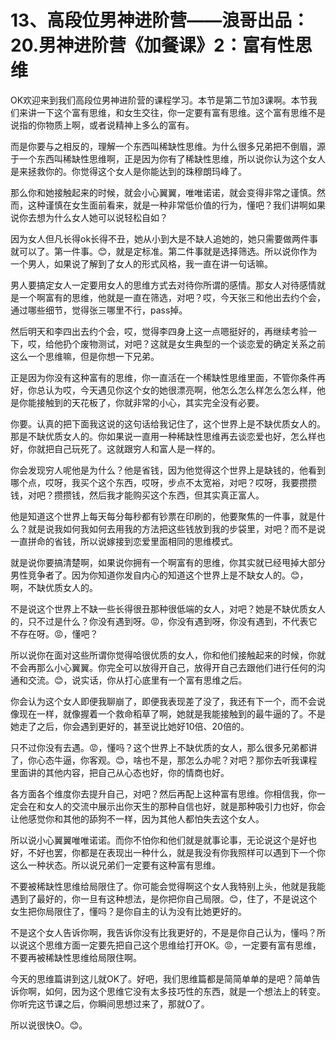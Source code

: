 # 13、高段位男神进阶营——浪哥出品：20.男神进阶营《加餐课》2：富有性思维

OK欢迎来到我们高段位男神进阶营的课程学习。本节是第二节加3课啊。本节我们来讲一下这个富有思维，和女生交往，你一定要有富有思维。这个富有思维不是说指的你物质上啊，或者说精神上多么的富有。

而是你要与之相反的，理解一个东西叫稀缺性思维。为什么很多兄弟把不倒眉，源于一个东西叫稀缺性思维啊，正是因为你有了稀缺性思维，所以说你认为这个女人是来拯救你的。你觉得这个女人是你能达到的珠穆朗玛峰了。

那么你和她接触起来的时候，就会小心翼翼，唯唯诺诺，就会变得非常之谨慎。然而，这种谨慎在女生面前看来，就是一种非常低价值的行为，懂吧？我们讲啊如果说你去想为什么女人她可以说轻松自如？

因为女人但凡长得ok长得不丑，她从小到大是不缺人追她的，她只需要做两件事就可以了。第一件事。😊，就是定标准。第二件事就是选择筛选。所以说你作为一个男人，如果说了解到了女人的形式风格，我一直在讲一句话嘛。

男人要搞定女人一定要用女人的思维方式去对待你所谓的感情。那女人对待感情就是一个啊富有的思维，他就是一直在筛选，对吧？哎，今天张三和他出去约个会，通过哪些细节，觉得张三哪里不行，pass掉。

然后明天和李四出去约个会，哎，觉得李四身上这一点嗯挺好的，再继续考验一下，哎，给他扔个废物测试，对吧？这就是女生典型的一个谈恋爱的确定关系之前这么一个思维嘛，但是你想一下兄弟。

正是因为你没有这种富有的思维，你一直活在一个稀缺性思维里面，不管你条件再好，你总认为哎，今天遇见你这个女的她很漂亮啊，他怎么怎么样怎么怎么样，他是你能接触到的天花板了，你就非常的小心，其实完全没有必要。

你要。认真的把下面我这说的这句话给我记住了，这个世界上是不缺优质女人的。那是不缺优质女人的。你如果说一直用一种稀缺性思维再去谈恋爱也好，怎么样也好，你就把自己玩死了。这就跟穷人和富人是一样的。

你会发现穷人呢他是为什么？他是省钱，因为他觉得这个世界上是缺钱的，他看到哪个点，哎呀，我买个这个东西，哎呀，步点不太宽裕，对吧？哎呀，我要攒攒钱，对吧？攒攒钱，然后我才能购买这个东西，但其实真正富人。

他是知道这个世界上每天每分每秒都有钞票在印刷的，他要聚焦的一件事，就是什么？就是说我如何我如何去用我的方法把这些钱放到我的步袋里，对吧？而不是说一直拼命的省钱，所以说嫁接到恋爱里面相同的思维模式。

就是说你要搞清楚啊，如果说你拥有一个啊富有的思维，你其实就已经甩掉大部分男性竞争者了。因为你知道你发自内心的知道这个世界上是不缺女人的。😊，啊，不缺优质女人的。

不是说这个世界上不缺一些长得很丑那种很低端的女人，对吧？她是不缺优质女人的，只不过是什么？你没有遇到呀。😡，你没有遇到呀，你没有遇到，不代表它不存在呀。😡，懂吧？

所以说你在面对这些所谓你觉得哈很优质的女人，你和他们接触起来的时候，你就不会再那么小心翼翼。你完全可以放得开自己，放得开自己去跟他们进行任何的沟通和交流。😊，说实话，你从打心底里有一个富有思维之后。

你会认为这个女人即便我聊崩了，即便我表现差了没了，我还有下一个，而不会说像现在一样，就像握着一个救命稻草了啊，她就是我能接触到的最牛逼的了。不是她走了之后，你会遇到更好的，甚至说比她好10倍、20倍的。

只不过你没有去遇。😡，懂吗？这个世界上不缺优质的女人，那么很多兄弟都讲了，你心态牛逼，你客观。😊，啥也不是，那怎么办呢？对吧？那你去听我课程里面讲的其他内容，把自己从心态也好，你的情商也好。

各方面各个维度你去提升自己，对吧？然后再配上这种富有思维。你相信我，你一定会在和女人的交流中展示出你天生的那种自信也好，就是那种吸引力也好，你会让他感觉你和其他的舔狗不一样，因为其他人都怕失去这个女人。

所以说小心翼翼唯唯诺诺。而你不怕你和他们就是就事论事，无论说这个是好也好，不好也罢，你都是在表现出一种什么，就是我没有你我照样可以遇到下一个你这么一种状态。所以说兄弟们一定要有这种富有思维。

不要被稀缺性思维给局限住了。你可能会觉得啊这个女人我特别上头，他就是我能遇到了最好的，你一旦有这种想法，是你把你自己局限。😊，住了，不是说这个女生把你局限住了，懂吗？是你自主的认为没有比她更好的。

不是这个女人告诉你啊，我告诉你没有比我更好的，不是是你自己认为，懂吗？所以说这个思维方面一定要先把自己这个思维给打开OK。😡，一定要有富有思维，不要再被稀缺性思维给局限住啊。

今天的思维篇讲到这儿就OK了。好吧，我们思维篇都是简简单单的是吧？简单告诉你啊，如何，因为这个思维它没有太多技巧性的东西，就是一个想法上的转变。你听完这节课之后，你瞬间思想过来了，那就O了。

所以说很快O。😊。